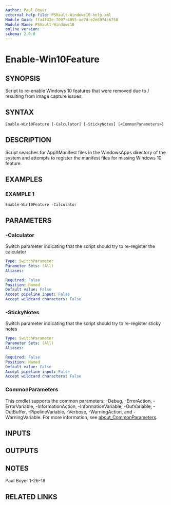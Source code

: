 ```yaml
---
Author: Paul Boyer
external help file: PSVault-Windows10-help.xml
Module Guid: ffa4f42e-7097-4055-ae7d-e2e8974c6758
Module Name: PSVault-Windows10
online version:
schema: 2.0.0
---
```


# Enable-Win10Feature

## SYNOPSIS
Script to re-enable Windows 10 features that were removed due to / resulting from image capture issues.

## SYNTAX

```
Enable-Win10Feature [-Calculator] [-StickyNotes] [<CommonParameters>]
```

## DESCRIPTION
Script searches for AppXManifest files in the WindowsApps directory of the system and attempts to register the manifest files for missing Windows 10 feature.

## EXAMPLES

### EXAMPLE 1
```
Enable-Win10Feature -Calculator
```

## PARAMETERS

### -Calculator
Switch parameter indicating that the script should try to re-register the calculator

```yaml
Type: SwitchParameter
Parameter Sets: (All)
Aliases:

Required: False
Position: Named
Default value: False
Accept pipeline input: False
Accept wildcard characters: False
```

### -StickyNotes
Switch parameter indicating that the script should try to re-register sticky notes

```yaml
Type: SwitchParameter
Parameter Sets: (All)
Aliases:

Required: False
Position: Named
Default value: False
Accept pipeline input: False
Accept wildcard characters: False
```

### CommonParameters
This cmdlet supports the common parameters: -Debug, -ErrorAction, -ErrorVariable, -InformationAction, -InformationVariable, -OutVariable, -OutBuffer, -PipelineVariable, -Verbose, -WarningAction, and -WarningVariable. For more information, see [about_CommonParameters](http://go.microsoft.com/fwlink/?LinkID=113216).

## INPUTS

## OUTPUTS

## NOTES
Paul Boyer 1-26-18

## RELATED LINKS

